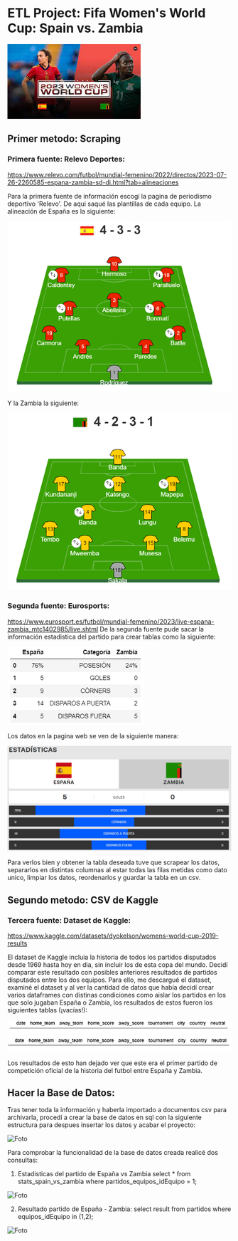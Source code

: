 # ETL Project: Fifa Women's World Cup: Spain vs. Zambia
![Foto](Imagenes/Portada.jpeg)

## Primer metodo: Scraping
### Primera fuente: Relevo Deportes: 
https://www.relevo.com/futbol/mundial-femenino/2022/directos/2023-07-26-2260585-espana-zambia-sd-di.html?tab=alineaciones

Para la primera fuente de información escogí la pagina de periodismo deportivo 'Relevo'. De aqui saqué las plantillas de cada equipo.
La alineación de España es la siguiente:

![Foto](Imagenes/esp_alineacion.png)

Y la Zambia la siguiente: 

![Foto](Imagenes/zamb_alineacion.png)

### Segunda fuente: Eurosports: 
https://www.eurosport.es/futbol/mundial-femenino/2023/live-espana-zambia_mtc1402985/live.shtml
De la segunda fuente pude sacar la información estadistica del partido para crear tablas como la siguiente: 

![Foto](Imagenes/stats.png)

Los datos en la pagina web se ven de la siguiente manera: 

![Foto](Imagenes/estadisticas.png)

Para verlos bien y obtener la tabla deseada tuve que scrapear los datos, separarlos en distintas columnas al estar todas las filas metidas como dato unico, limpiar los datos, reordenarlos y guardar la tabla en un csv.

## Segundo metodo: CSV de Kaggle
### Tercera fuente: Dataset de Kaggle:
https://www.kaggle.com/datasets/dyokelson/womens-world-cup-2019-results

El dataset de Kaggle incluia la historia de todos los partidos disputados desde 1969 hasta hoy en dia, sin incluir los de esta copa del mundo. Decidí comparar este resultado con posibles anteriores resultados de partidos disputados entre los dos equipos. Para ello, me descargué el dataset, examiné el dataset y al ver la cantidad de datos que había decidí crear varios dataframes con distinas condiciones como aislar los partidos en los que solo jugaban España o Zambia, los resultados de estos fueron los siguientes tablas (¡vacías!):

![Foto](Imagenes/sp_zamb_hist.png)
![Foto](Imagenes/zamb_sp_hist.png)

Los resultados de esto han dejado ver que este era el primer partido de competición oficial de la historia del futbol entre España y Zambia.

## Hacer la Base de Datos:
Tras tener toda la información y haberla importado a documentos csv para archivarla, procedí a crear la base de datos en sql con la siguiente estructura para despues insertar los datos y acabar el proyecto:

![Foto](https://github.com/delbrioariasl/W4_ETL_Project/blob/main/SQL_database/Modelo%20entidad%20relaci%C3%B3n.png)

Para comprobar la funcionalidad de la base de datos creada realicé dos consultas:
1. Estadisticas del partido de España vs Zambia
select * from stats_spain_vs_zambia where partidos_equipos_idEquipo = 1;

![Foto](Imagenes/query1.png)

2. Resultado partido de España - Zambia:
select result from partidos where equipos_idEquipo in (1,2);

![Foto](Imagenes/query2.png)
